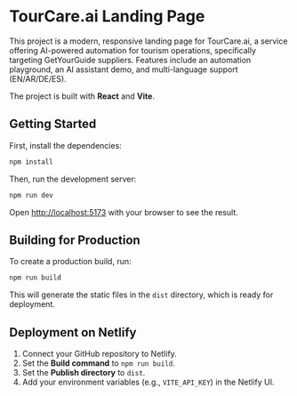 # TourCare.ai Landing Page

This project is a modern, responsive landing page for TourCare.ai, a service offering AI-powered automation for tourism operations, specifically targeting GetYourGuide suppliers. Features include an automation playground, an AI assistant demo, and multi-language support (EN/AR/DE/ES).

The project is built with **React** and **Vite**.

## Getting Started

First, install the dependencies:

```bash
npm install
```

Then, run the development server:

```bash
npm run dev
```

Open [http://localhost:5173](http://localhost:5173) with your browser to see the result.

## Building for Production

To create a production build, run:

```bash
npm run build
```

This will generate the static files in the `dist` directory, which is ready for deployment.

## Deployment on Netlify

1.  Connect your GitHub repository to Netlify.
2.  Set the **Build command** to `npm run build`.
3.  Set the **Publish directory** to `dist`.
4.  Add your environment variables (e.g., `VITE_API_KEY`) in the Netlify UI.
